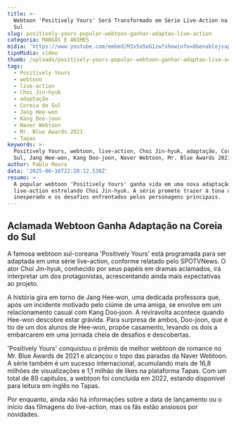 ```yaml
---
title: >-
  Webtoon 'Positively Yours' Será Transformado em Série Live-Action na Coreia do
  Sul
slug: positively-yours-popular-webtoon-ganhar-adaptao-live-action
categoria: MANGÁS E ANIMES
midia: 'https://www.youtube.com/embed/M3x5o5oG1zw?showinfo=0&enablejsapi=1'
tipoMidia: video
thumb: /uploads/positively-yours-popular-webtoon-ganhar-adaptao-live-action-thumb.png
tags:
  - Positively Yours
  - webtoon
  - live-action
  - Choi Jin-hyuk
  - adaptação
  - Coreia do Sul
  - Jang Hee-won
  - Kang Doo-joon
  - Naver Webtoon
  - Mr. Blue Awards 2021
  - Tapas
keywords: >-
  Positively Yours, webtoon, live-action, Choi Jin-hyuk, adaptação, Coreia do
  Sul, Jang Hee-won, Kang Doo-joon, Naver Webtoon, Mr. Blue Awards 2021, Tapas
author: Pablo Moura
data: '2025-06-16T22:20:12.538Z'
resumo: >-
  A popular webtoon 'Positively Yours' ganha vida em uma nova adaptação
  live-action estrelando Choi Jin-hyuk. A série promete trazer à tona o romance
  inesperado e os desafios enfrentados pelos personagens principais.
---
```


## Aclamada Webtoon Ganha Adaptação na Coreia do Sul

A famosa webtoon sul-coreana 'Positively Yours' está programada para ser adaptada em uma série live-action, conforme relatado pelo SPOTVNews. O ator Choi Jin-hyuk, conhecido por seus papéis em dramas aclamados, irá interpretar um dos protagonistas, acrescentando ainda mais expectativas ao projeto.

A história gira em torno de Jang Hee‑won, uma dedicada professora que, após um incidente motivado pelo ciúme de uma amiga, se envolve em um relacionamento casual com Kang Doo‑joon. A reviravolta acontece quando Hee-won descobre estar grávida. Para surpresa de ambos, Doo-joon, que é tio de um dos alunos de Hee-won, propõe casamento, levando os dois a embarcarem em uma jornada cheia de desafios e descobertas.

'Positively Yours' conquistou o prêmio de melhor webtoon de romance no Mr. Blue Awards de 2021 e alcançou o topo das paradas da Naver Webtoon. A série também é um sucesso internacional, acumulando mais de 16,8 milhões de visualizações e 1,1 milhão de likes na plataforma Tapas. Com um total de 89 capítulos, a webtoon foi concluída em 2022, estando disponível para leitura em inglês no Tapas.

Por enquanto, ainda não há informações sobre a data de lançamento ou o início das filmagens do live-action, mas os fãs estão ansiosos por novidades.

